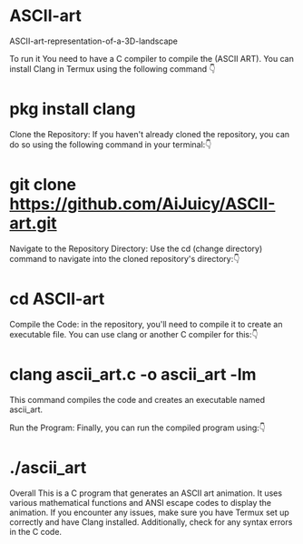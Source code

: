 # ASCII-art
ASCII-art-representation-of-a-3D-landscape

To run it 
You need to have a C compiler to compile the (ASCII ART).
You can install Clang in Termux using the following command 👇

# pkg install clang

Clone the Repository:
If you haven't already cloned the repository, you can do so using the following command in your terminal:👇

# git clone https://github.com/AiJuicy/ASCII-art.git

Navigate to the Repository Directory:
Use the cd (change directory) command to navigate into the cloned repository's directory:👇

# cd ASCII-art

Compile the Code:
in the repository, you'll need to compile it to create an executable file. You can use clang or another C compiler for this:👇

# clang ascii_art.c -o ascii_art -lm

This command compiles the code and creates an executable named ascii_art.

Run the Program:
Finally, you can run the compiled program using:👇

# ./ascii_art

Overall This is a C program that generates an ASCII art animation. It uses various mathematical functions and ANSI escape codes to display the animation. If you encounter any issues, make sure you have Termux set up correctly and have Clang installed. Additionally, check for any syntax errors in the C code.
